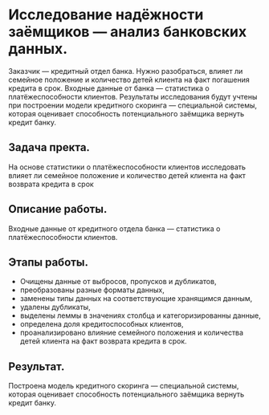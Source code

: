 # Исследование надёжности заёмщиков — анализ банковских данных.

Заказчик — кредитный отдел банка. Нужно разобраться, влияет ли семейное положение и количество детей клиента на факт погашения кредита в срок. 
Входные данные от банка — статистика о платёжеспособности клиентов. Результаты исследования будут учтены при построении модели кредитного скоринга — специальной системы, которая оценивает способность потенциального заёмщика вернуть кредит банку.

## Задача пректа.
На основе статистики о платёжеспособности клиентов исследовать влияет ли семейное положение и количество детей клиента на факт возврата кредита в срок

## Описание работы.
Входные данные от кредитного отдела банка  — статистика о платёжеспособности клиентов. 

## Этапы работы.
- Очищены данные от выбросов, пропусков и дубликатов, 
- преобразованы разные форматы данных,
- заменены типы данных на соответствующие хранящимся данным,
- удалены дубликаты,
- выделены леммы в значениях столбца и категоризированны данные,
- определена доля кредитоспособных клиентов,
- проанализировано влияние семейного положения и количества детей клиента на факт возврата кредита в срок. 

## Результат.
Построена модель кредитного скоринга — специальной системы, которая оценивает способность потенциального заёмщика вернуть кредит банку.